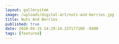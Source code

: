 ```yaml
---
layout: galleryitem
image: /uploads/digital-art/nuts-and-berries.jpg
title: Nuts And Berries 
published: true
date: 2020-04-15 14:29:14.237177100 -0400
tags: [featured]
---
```


